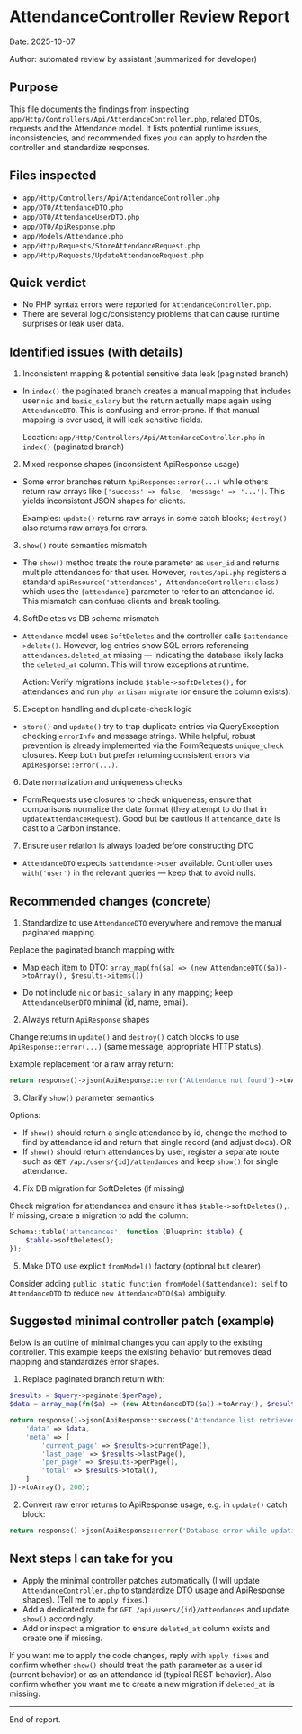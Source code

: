 # AttendanceController Review Report

Date: 2025-10-07

Author: automated review by assistant (summarized for developer)

## Purpose

This file documents the findings from inspecting `app/Http/Controllers/Api/AttendanceController.php`, related DTOs, requests and the Attendance model. It lists potential runtime issues, inconsistencies, and recommended fixes you can apply to harden the controller and standardize responses.

## Files inspected

- `app/Http/Controllers/Api/AttendanceController.php`
- `app/DTO/AttendanceDTO.php`
- `app/DTO/AttendanceUserDTO.php`
- `app/DTO/ApiResponse.php`
- `app/Models/Attendance.php`
- `app/Http/Requests/StoreAttendanceRequest.php`
- `app/Http/Requests/UpdateAttendanceRequest.php`

## Quick verdict

- No PHP syntax errors were reported for `AttendanceController.php`.
- There are several logic/consistency problems that can cause runtime surprises or leak user data.

## Identified issues (with details)

1) Inconsistent mapping & potential sensitive data leak (paginated branch)

- In `index()` the paginated branch creates a manual mapping that includes user `nic` and `basic_salary` but the return actually maps again using `AttendanceDTO`. This is confusing and error-prone. If that manual mapping is ever used, it will leak sensitive fields.

  Location: `app/Http/Controllers/Api/AttendanceController.php` in `index()` (paginated branch)

2) Mixed response shapes (inconsistent ApiResponse usage)

- Some error branches return `ApiResponse::error(...)` while others return raw arrays like `['success' => false, 'message' => '...']`. This yields inconsistent JSON shapes for clients.

  Examples: `update()` returns raw arrays in some catch blocks; `destroy()` also returns raw arrays for errors.

3) `show()` route semantics mismatch

- The `show()` method treats the route parameter as `user_id` and returns multiple attendances for that user. However, `routes/api.php` registers a standard `apiResource('attendances', AttendanceController::class)` which uses the `{attendance}` parameter to refer to an attendance id. This mismatch can confuse clients and break tooling.

4) SoftDeletes vs DB schema mismatch

- `Attendance` model uses `SoftDeletes` and the controller calls `$attendance->delete()`. However, log entries show SQL errors referencing `attendances.deleted_at` missing — indicating the database likely lacks the `deleted_at` column. This will throw exceptions at runtime.

  Action: Verify migrations include `$table->softDeletes();` for attendances and run `php artisan migrate` (or ensure the column exists).

5) Exception handling and duplicate-check logic

- `store()` and `update()` try to trap duplicate entries via QueryException checking `errorInfo` and message strings. While helpful, robust prevention is already implemented via the FormRequests `unique_check` closures. Keep both but prefer returning consistent errors via `ApiResponse::error(...)`.

6) Date normalization and uniqueness checks

- FormRequests use closures to check uniqueness; ensure that comparisons normalize the date format (they attempt to do that in `UpdateAttendanceRequest`). Good but be cautious if `attendance_date` is cast to a Carbon instance.

7) Ensure `user` relation is always loaded before constructing DTO

- `AttendanceDTO` expects `$attendance->user` available. Controller uses `with('user')` in the relevant queries — keep that to avoid nulls.

## Recommended changes (concrete)

1) Standardize to use `AttendanceDTO` everywhere and remove the manual paginated mapping.

  Replace the paginated branch mapping with:

  - Map each item to DTO: `array_map(fn($a) => (new AttendanceDTO($a))->toArray(), $results->items())`

  - Do not include `nic` or `basic_salary` in any mapping; keep `AttendanceUserDTO` minimal (id, name, email).

2) Always return `ApiResponse` shapes

  Change returns in `update()` and `destroy()` catch blocks to use `ApiResponse::error(...)` (same message, appropriate HTTP status).

  Example replacement for a raw array return:

  ```php
  return response()->json(ApiResponse::error('Attendance not found')->toArray(), 404);
  ```

3) Clarify `show()` parameter semantics

  Options:
  - If `show()` should return a single attendance by id, change the method to find by attendance id and return that single record (and adjust docs). OR
  - If `show()` should return attendances by user, register a separate route such as `GET /api/users/{id}/attendances` and keep `show()` for single attendance.

4) Fix DB migration for SoftDeletes (if missing)

  Check migration for attendances and ensure it has `$table->softDeletes();`. If missing, create a migration to add the column:

  ```php
  Schema::table('attendances', function (Blueprint $table) {
      $table->softDeletes();
  });
  ```

5) Make DTO use explicit `fromModel()` factory (optional but clearer)

  Consider adding `public static function fromModel($attendance): self` to `AttendanceDTO` to reduce `new AttendanceDTO($a)` ambiguity.

## Suggested minimal controller patch (example)

Below is an outline of minimal changes you can apply to the existing controller. This example keeps the existing behavior but removes dead mapping and standardizes error shapes.

1) Replace paginated branch return with:

```php
$results = $query->paginate($perPage);
$data = array_map(fn($a) => (new AttendanceDTO($a))->toArray(), $results->items());

return response()->json(ApiResponse::success('Attendance list retrieved', [
    'data' => $data,
    'meta' => [
        'current_page' => $results->currentPage(),
        'last_page' => $results->lastPage(),
        'per_page' => $results->perPage(),
        'total' => $results->total(),
    ]
])->toArray(), 200);
```

2) Convert raw error returns to ApiResponse usage, e.g. in `update()` catch block:

```php
return response()->json(ApiResponse::error('Database error while updating attendance', [$e->getMessage()])->toArray(), 500);
```

## Next steps I can take for you

- Apply the minimal controller patches automatically (I will update `AttendanceController.php` to standardize DTO usage and ApiResponse shapes). (Tell me to `apply fixes`.)
- Add a dedicated route for `GET /api/users/{id}/attendances` and update `show()` accordingly.
- Add or inspect a migration to ensure `deleted_at` column exists and create one if missing.

If you want me to apply the code changes, reply with `apply fixes` and confirm whether `show()` should treat the path parameter as a user id (current behavior) or as an attendance id (typical REST behavior). Also confirm whether you want me to create a new migration if `deleted_at` is missing.

---

End of report.

